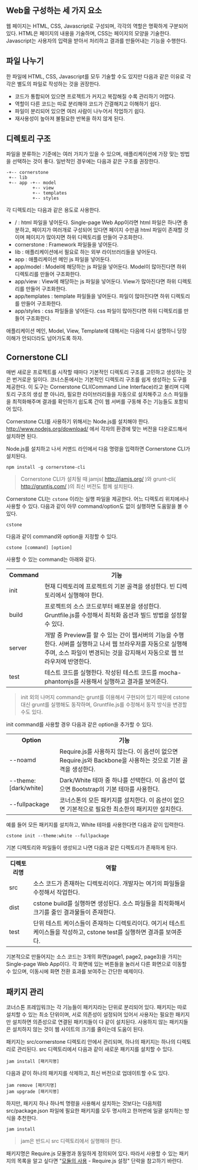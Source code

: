 <!--
{
	"id": 2,
	"title": "파일 구조",
	"outline": "웹 페이지는 HTML, CSS, Javascript로 구성되며, 각각의 역할은 명확하게 구분되어 있다. HTML은 페이지의 내용을 기술하며, CSS는 페이지의 모양을 기술한다. Javascript는 사용자의 입력을 받아서 처리하고 결과를 만들어내는 기능을 수행한다...",
	"tags": ["application"],
	"section": "애플리케이션 작성법",
	"order": [2, 1],
	"thumbnail": "2.1.01.file_structure.png"
}
-->

Web을 구성하는 세 가지 요소
-----------------------
웹 페이지는 HTML, CSS, Javascript로 구성되며, 각각의 역할은 명확하게 구분되어 있다. HTML은 페이지의 내용을 기술하며, CSS는 페이지의 모양을 기술한다. Javascript는 사용자의 입력을 받아서 처리하고 결과를 만들어내는 기능을 수행한다.

파일 나누기
---------

한 파일에 HTML, CSS, Javascript를 모두 기술할 수도 있지만 다음과 같은 이유로 각각은 별도의 파일로 작성하는 것을 권장한다.

- 코드가 통합되어 있으면 프로젝트가 커지고 복잡해질 수록 관리하기 어렵다.
- 역할이 다른 코드는 따로 분리해야 코드가 간결해지고 이해하기 쉽다.
- 파일이 분리되어 있으면 여러 사람이 나누어서 작업하기 쉽다.
- 재사용성이 높아져 불필요한 반복을 하지 않게 된다.

디렉토리 구조
-----------
파일을 분류하는 기준에는 여러 가지가 있을 수 있으며, 애플리케이션에 가장 맞는 방법을 선택하는 것이 좋다.
일반적인 경우에는 다음과 같은 구조를 권장한다.

```
-+-- cornerstone
 +-- lib
 +-- app -+-- model
          +-- view
          +-- templates
          +-- styles
```

각 디렉토리는 다음과 같은 용도로 사용한다.

- / : html 파일을 넣어둔다. Single-page Web App이라면 html 파일은 하나면 충분하고, 페이지가 여러개로 구성되어 있다면 페이지 수만큼 html 파일이 존재할 것이며 페이지가 많아지면 하위 디렉토리를 만들어 구조화한다.
- cornerstone : Framework 파일들을 넣어둔다.
- lib : 애플리케이션에서 필요로 하는 외부 라이브러리들을 넣어둔다.
- app : 애플리케이션 메인 js 파일을 넣어둔다.
- app/model : Model에 해당하는 js 파일을 넣어둔다. Model이 많아진다면 하위 디렉토리를 만들어 구조화한다.
- app/view : View에 해당하는 js 파일을 넣어둔다. View가 많아진다면 하위 디렉토리를 만들어 구조화한다.
- app/templates : template 파일들을 넣어둔다. 파일이 많아진다면 하위 디렉토리를 만들어 구조화한다.
- app/styles : css 파일들을 넣어둔다. css 파일이 많아진다면 하위 디렉토리를 만들어 구조화한다.

애플리케이션 메인, Model, View, Template에 대해서는 다음에 다시 설명하니 당장 이해가 안되더라도 넘어가도록 하자.

Cornerstone CLI
---------------
매번 새로운 프로젝트를 시작할 때마다 기본적인 디렉토리 구조를 고민하고 생성하는 것은 번거로운 일이다. 코너스톤에서는 기본적인 디렉토리 구조를 쉽게 생성하는 도구를 제공한다. 이 도구는 Cornerstone CLI(Command Line Interface)라고 불리며 디렉토리 구조의 생성 뿐 아니라, 필요한 라이브러리들을 자동으로 설치해주고 소스 파일들을 최적화해주며 결과를 확인하기 쉽도록 간이 웹 서버를 구동해 주는 기능들도 포함되어 있다.

Cornerstone CLI를 사용하기 위해서는 Node.js를 설치해야 한다. http://www.nodejs.org/download/ 에서 각자의 환경에 맞는 버전을 다운로드해서 설치하면 된다.

Node.js를 설치하고 나서 커맨드 라인에서 다음 명령을 입력하면 Cornerstone CLI가 설치된다.

```
npm install -g cornerstone-cli
```

> Cornerstone CLI가 설치될 때 jamjs( http://jamjs.org/ )와 grunt-cli( http://gruntjs.com/ )의 최신 버전도 함께 설치된다.

Cornerstone CLI는 `cstone` 이라는 실행 파일을 제공한다. 어느 디렉토리 위치에서나 사용할 수 있다. 다음과 같이 아무 command/option도 없이 실행하면 도움말을 볼 수 있다.

```
cstone
```

다음과 같이 command와 option을 지정할 수 있다.

```
cstone [command] [option]
```

사용할 수 있는 command는 아래와 같다.

<table class="table table-bordered">
	<tr>
		<th>Command</th>
		<th>기능</th>
	</tr>
	<tr>
		<td class="fixed_table">init</td>
		<td>현재 디렉토리에 프로젝트의 기본 골격을 생성한다. 빈 디렉토리에서 실행해야 한다.</td>
	</tr>
	<tr>
		<td class="fixed_table">build</td>
		<td>프로젝트의 소스 코드로부터 배포본을 생성한다. Gruntfile.js를 수정해서 최적화 옵션과 빌드 방법을 설정할 수 있다.</td>
	</tr>
	<tr>
		<td class="fixed_table">server</td>
		<td>개발 중 Preview를 할 수 있는 간이 웹서버의 기능을 수행한다. 서버를 실행하고 나서 웹 브라우저를 자동으로 실행해주며, 소스 파일이 변경되는 것을 감지해서 자동으로 웹 브라우저에 반영한다.</td>
	</tr>
	<tr>
		<td class="fixed_table">test</td>
		<td>테스트 코드를 실행한다. 작성된 테스트 코드를 mocha-phantomjs를 사용해서 실행하고 결과를 보여준다.</td>
	</tr>
</table>

> init 외의 나머지 command는 grunt를 이용해서 구현되어 있기 때문에 cstone 대신 grunt를 실행해도 동작하며, Gruntfile.js를 수정해서 동작 방식을 변경할 수도 있다.

init command를 사용할 경우 다음과 같은 option을 추가할 수 있다.

<table class="table table-bordered">
	<tr>
		<th>Option</th>
		<th>기능</th>
	</tr>
	<tr>
		<td class="fixed_table">--noamd</td>
		<td>Require.js를 사용하지 않는다. 이 옵션이 없으면 Require.js와 Backbone을 사용하는 것으로 기본 골격을 생성한다.</td>
	</tr>
	<tr>
		<td class="fixed_table">--theme:[dark/white]</td>
		<td>Dark/White 테마 중 하나를 선택한다. 이 옵션이 없으면 Bootstrap의 기본 테마를 사용한다.</td>
	</tr>
	<tr>
		<td class="fixed_table">--fullpackage</td>
		<td>코너스톤의 모든 패키지를 설치한다. 이 옵션이 없으면 기본적으로 필요한 최소한의 패키지만 설치한다.</td>
	</tr>
</table>

예를 들어 모든 패키지를 설치하고, White 테마를 사용한다면 다음과 같이 입력한다.

```
cstone init --theme:white --fullpackage
```

기본 디렉토리와 파일들이 생성되고 나면 다음과 같은 디렉토리가 존재하게 된다.

<table class="table table-bordered">
	<tr>
		<th>디렉토리명</th>
		<th>역할</th>
	</tr>
	<tr>
		<td class="fixed_table">src</td>
		<td>소스 코드가 존재하는 디렉토리이다. 개발자는 여기의 파일들을 수정해서 작업한다.</td>
	</tr>
	<tr>
		<td class="fixed_table">dist</td>
		<td>cstone build를 실행하면 생성된다. 소스 파일들을 최적화해서 크기를 줄인 결과물들이 존재한다.</td>
	</tr>
	<tr>
		<td class="fixed_table">test</td>
		<td>단위 테스트 케이스들이 존재하는 디렉토리이다. 여기서 테스트 케이스들을 작성하고, cstone test를 실행하면 결과를 보여준다.</td>
	</tr>
</table>

기본적으로 만들어지는 소스 코드는 3개의 화면(page1, page2, page3)을 가지는 Single-page Web App이다. 각 화면에 있는 버튼들을 눌러서 다른 화면으로 이동할 수 있으며, 이동시에 화면 전환 효과를 보여주는 간단한 예제이다.

패키지 관리
--------
코너스톤 프레임워크는 각 기능들이 패키지라는 단위로 분리되어 있다. 패키지는 따로 설치할 수 있는 최소 단위이며, 서로 의존성이 설정되어 있어서 사용자는 필요한 패키지만 설치하면 의존성으로 연결된 패키지들이 다 같이 설치된다. 사용하지 않는 패키지들은 설치하지 않는 것이 웹 사이트의 크기를 줄이는데 도움이 된다.

패키지는 src/cornerstone 디렉토리 안에서 관리되며, 하나의 패키지는 하나의 디렉토리로 관리된다. src 디렉토리에서 다음과 같이 새로운 패키지를 설치할 수 있다.

```
jam install [패키지명]
```

다음과 같이 하나의 패키지를 삭제하고, 최신 버전으로 업데이트할 수도 있다.

```
jam remove [패키지명]
jam upgrade [패키지명]
```

하지만, 패키지 하나 하나씩 명령을 사용해서 설치하는 것보다는 다음처럼 src/package.json 파일에 필요한 패키지를 모두 명시하고 한꺼번에 일괄 설치하는 방식을 추천한다.

```
jam install
```

> jam은 반드시 src 디렉토리에서 실행해야 한다.

패키지명은 Require.js 모듈명과 동일하게 정의되어 있다. 따라서 사용할 수 있는 패키지의 목록을 알고 싶다면 "[모듈의 사용](#4) - Require.js 설정" 단락을 참고하기 바란다.

